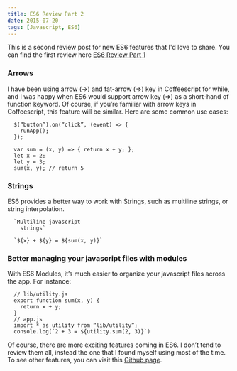 ```yaml
---
title: ES6 Review Part 2
date: 2015-07-20
tags: [Javascript, ES6]
---
```



This is a second review post for new ES6 features that I'd love to share. You
can find the first review here [ES6 Review Part 1](/blog/es6-review-part-1/)

### Arrows
I have been using arrow (->) and fat-arrow (=>) key in Coffeescript for while, and I was happy when ES6 would support arrow key (=>) as a short-hand of function keyword. Of course, if you’re familiar with arrow keys in Coffeescript, this feature will be similar. Here are some common use cases:

      $(“button”).on(“click”, (event) => {
        runApp();
      });

      var sum = (x, y) => { return x + y; };
      let x = 2;
      let y = 3;
      sum(x, y); // return 5


### Strings
ES6 provides a better way to work with Strings, such as multiline strings, or string interpolation.

      `Multiline javascript
        strings`

      `${x} + ${y} = ${sum(x, y)}`


### Better managing your javascript files with modules
With ES6 Modules, it’s much easier to organize your javascript files across the app. For instance:

      // lib/utility.js
      export function sum(x, y) {
        return x + y;
      }
      // app.js
      import * as utility from “lib/utility”;
      console.log(`2 + 3 = ${utility.sum(2, 3)}`)

Of course, there are more exciting features coming in ES6. I don’t tend to review them all, instead the one that I found myself using most of the time. To see other features, you can visit this [Github page](https://github.com/lukehoban/es6features#template-strings).
